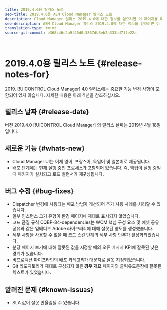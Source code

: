 ```yaml
---
title: 2019.4.0용 릴리스 노트
seo-title: 2019.4.0용 AEM Cloud Manager 릴리스 노트
description: Cloud Manager 릴리스 2019.4.0에 대한 정보를 얻으려면 이 페이지를 따르십시오.
seo-description: AEM Cloud Manager 릴리스 2019.4.0에 대한 정보를 얻으려면 이 페이지를 따르십시오.
translation-type: tm+mt
source-git-commit: b368c46c2a9f40d0c3867db6eb2a333bd71fe22a

---
```



# 2019.4.0용 릴리스 노트 {#release-notes-for}

&#x200B;2019. [!UICONTROL Cloud Manager] 4.0 릴리스에는 중요한 기능 변경 사항이 포함되어 있지 않습니다. 자세한 내용은 아래 섹션을 참조하십시오.

## 릴리스 날짜 {#release-date}

버전 2019.4.0 [!UICONTROL Cloud Manager] 의 릴리스 날짜는 2019년 4월 18일입니다.

## 새로운 기능 {#whats-new}

* Cloud Manager UI는 이제 영어, 프랑스어, 독일어 및 일본어로 제공됩니다.
* 배포 단계에는 현재 실행 중인 프로세스가 포함되어 있습니다. 즉, 백업이 실행 중일 때 패키지가 설치되고 로드 밸런서가 재구성됩니다.

## 버그 수정 {#bug-fixes}

* Dispatcher 변경에 사용되는 배포 방법이 개선되어 추가 사용 사례를 처리할 수 있습니다.
* 일부 인스턴스 크기 유형이 환경 페이지에 제대로 표시되지 않았습니다.
* 코드 품질 규칙 CQBP-84-dependencies는 WCM 핵심 구성 요소 및 에셋 공유 공유와 같은 임베디드 Adobe 라이브러리에 대해 잘못된 양도를 생성했습니다.
* 세부 사항을 사용할 수 없을 때 코드 스캔 단계의 세부 사항 단추가 활성화되었습니다.
* 분당 페이지 보기에 대해 잘못된 값을 지정할 때의 오류 메시지 KPI에 잘못된 낮은 경계가 있습니다.
* 비프로덕션 파이프라인의 배포 카테고리가 대문자로 잘못 지정되었습니다.
* Git 리포지토리가 제대로 구성되지 않은 **경우 개요** 페이지의 클릭유도문장에 잘못된 텍스트가 있었습니다.

## 알려진 문제 {#known-issues}

* SLA 값이 잘못 반올림될 수 있습니다.
